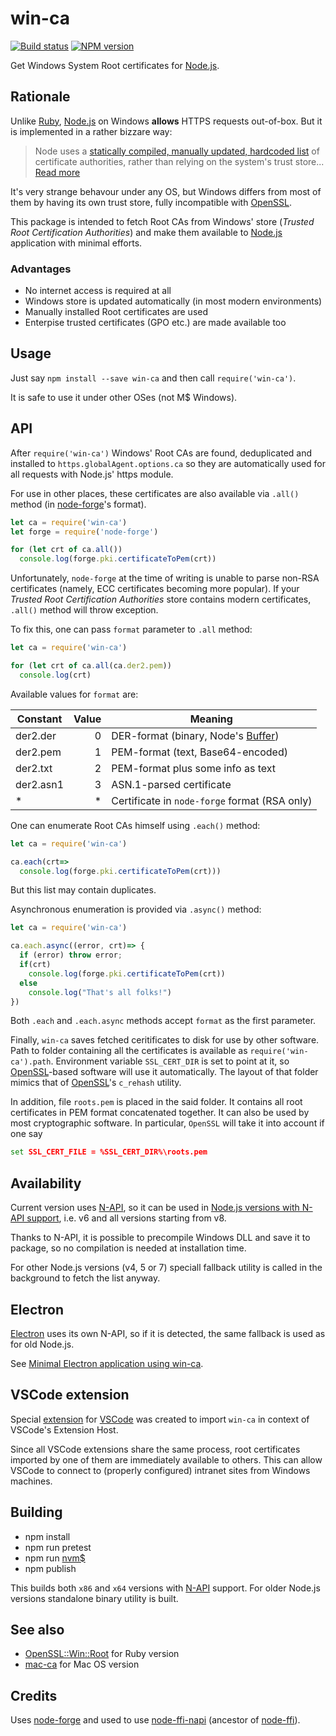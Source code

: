 # win-ca

[![Build status](https://ci.appveyor.com/api/projects/status/e6xhpp9d7aml95j2?svg=true)](https://ci.appveyor.com/project/ukoloff/win-ca)
[![NPM version](https://badge.fury.io/js/win-ca.svg)](http://badge.fury.io/js/win-ca)

Get Windows System Root certificates for [Node.js][].

## Rationale

Unlike [Ruby][], [Node.js][] on Windows **allows**
HTTPS requests out-of-box.
But it is implemented in a rather bizzare way:

> Node uses a
> [statically compiled, manually updated, hardcoded list][node.pem]
> of certificate authorities,
> rather than relying on the system's trust store...
> [Read more][node/4175]

It's very strange behavour under any OS,
but Windows differs from most of them
by having its own trust store,
fully incompatible with [OpenSSL].

This package is intended to
fetch Root CAs from Windows' store
(*Trusted Root Certification Authorities*)
and make them available to
[Node.js] application with minimal efforts.

### Advantages

- No internet access is required at all
- Windows store is updated automatically (in most modern environments)
- Manually installed Root certificates are used
- Enterpise trusted certificates (GPO etc.) are made available too

## Usage

Just say `npm install --save win-ca`
and then call `require('win-ca')`.

It is safe to use it under other OSes (not M$ Windows).

## API

After `require('win-ca')` Windows' Root CAs
are found, deduplicated
and installed to `https.globalAgent.options.ca`
so they are automatically used for all
requests with Node.js' https module.

For use in other places, these certificates
are also available via `.all()` method
(in [node-forge][]'s format).

```js
let ca = require('win-ca')
let forge = require('node-forge')

for (let crt of ca.all())
  console.log(forge.pki.certificateToPem(crt))
```
Unfortunately, `node-forge` at the time of writing is unable to
parse non-RSA certificates
(namely, ECC certificates becoming more popular).
If your *Trusted Root Certification Authorities* store
contains modern certificates,
`.all()` method will throw exception.

To fix this, one can pass `format` parameter to `.all` method:
```js
let ca = require('win-ca')

for (let crt of ca.all(ca.der2.pem))
  console.log(crt)
```
Available values for `format` are:

| Constant | Value | Meaning
|---|---:|---
der2.der | 0 | DER-format (binary, Node's [Buffer][])
|der2.pem | 1 | PEM-format (text, Base64-encoded)
|der2.txt| 2 | PEM-format plus some info as text
|der2.asn1| 3 | ASN.1-parsed certificate
| * | * | Certificate in `node-forge` format (RSA only)

One can enumerate Root CAs himself using `.each()` method:

```js
let ca = require('win-ca')

ca.each(crt=>
  console.log(forge.pki.certificateToPem(crt)))
```

But this list may contain duplicates.

Asynchronous enumeration is provided via `.async()` method:

```js
let ca = require('win-ca')

ca.each.async((error, crt)=> {
  if (error) throw error;
  if(crt)
    console.log(forge.pki.certificateToPem(crt))
  else
    console.log("That's all folks!")
})
```

Both `.each` and `.each.async` methods
accept `format` as the first parameter.

Finally, `win-ca` saves fetched ceritificates to disk
for use by other software.
Path to folder containing all the certificates
is available as `require('win-ca').path`.
Environment variable `SSL_CERT_DIR`
is set to point at it,
so [OpenSSL][]-based software will use it automatically.
The layout of that folder mimics
that of [OpenSSL][]'s `c_rehash` utility.

In addition, file `roots.pem` is placed
in the said folder.
It contains all root certificates in PEM format
concatenated together.
It can also be used by most cryptographic software.
In particular, `OpenSSL` will take it into account if one say
```cmd
set SSL_CERT_FILE = %SSL_CERT_DIR%\roots.pem
```

## Availability

Current version uses [N-API][],
so it can be used in [Node.js versions with N-API support][N-API-support],
i.e. v6 and all versions starting from v8.

Thanks to N-API, it is possible to precompile
Windows DLL and save it to package,
so no compilation is needed at installation time.

For other Node.js versions
(v4, 5 or 7)
speciall fallback utility is called
in the background to fetch the list anyway.

## Electron

[Electron][] uses its own N-API,
so if it is detected,
the same fallback is used
as for old Node.js.

See [Minimal Electron application using win-ca](https://github.com/ukoloff/electron-win-ca).

## VSCode extension

Special [extension](vscode) for [VSCode][]
was created to import `win-ca`
in context of VSCode's Extension Host.

Since all VSCode extensions share the same process,
root certificates imported by one of them
are immediately available to others.
This can allow VSCode to connect to
(properly configured)
intranet sites from Windows machines.

## Building

- npm install
- npm run pretest
- npm run [nvm$][]
- npm publish

This builds both `x86` and `x64` versions with [N-API][] support.
For older Node.js versions standalone binary utility is built.

## See also

- [OpenSSL::Win::Root][] for Ruby version
- [mac-ca][] for Mac OS version

## Credits

Uses [node-forge][]
and used to use [node-ffi-napi][] (ancestor of [node-ffi][]).

[node-ffi]: https://github.com/node-ffi/node-ffi
[node-ffi-napi]: https://github.com/node-ffi-napi/node-ffi-napi
[node-forge]: https://github.com/digitalbazaar/forge
[OpenSSL::Win::Root]: https://github.com/ukoloff/openssl-win-root
[Node.js]: http://nodejs.org/
[Buffer]: https://nodejs.org/api/buffer.html
[Ruby]: https://www.ruby-lang.org/
[node.pem]: https://github.com/nodejs/node/blob/master/src/node_root_certs.h
[node/4175]: https://github.com/nodejs/node/issues/4175
[OpenSSL]: https://www.openssl.org/
[nvm$]: https://github.com/ukoloff/nvms
[N-API]: https://nodejs.org/api/n-api.html
[N-API-support]: https://github.com/nodejs/node-addon-api/blob/master/index.js#L17
[VSCode]: https://code.visualstudio.com/
[mac-ca]: https://github.com/jfromaniello/mac-ca
[Electron]: https://electronjs.org/
